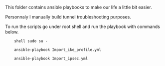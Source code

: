 This folder contains ansible playbooks to make our life a little bit easier.

Personnaly I manually build tunnel troubleshooting purposes. 

To run the scripts go under root shell and run the playbook with commands below.

        shell sudo su -

        ansible-playbook Import_ike_profile.yml

        ansible-playbook Import_ipsec.yml

